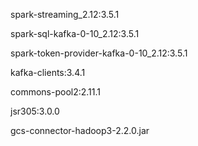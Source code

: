 spark-streaming_2.12:3.5.1



spark-sql-kafka-0-10_2.12:3.5.1



spark-token-provider-kafka-0-10_2.12:3.5.1



kafka-clients:3.4.1



commons-pool2:2.11.1



jsr305:3.0.0


gcs-connector-hadoop3-2.2.0.jar
